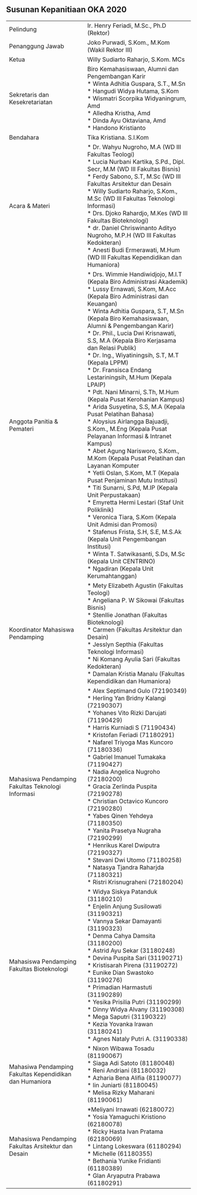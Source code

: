 ## Susunan Kepanitiaan OKA 2020

<table style="width: 100%;">
	<tbody>
        	<tr>
			<td>Pelindung</td>
			<td>Ir. Henry Feriadi, M.Sc., Ph.D (Rektor)</td>
		</tr>
		<tr>
			<td>Penanggung Jawab</td>
			<td>Joko Purwadi, S.Kom., M.Kom (Wakil Rektor III)</td>
		</tr>
		<tr>
			<td>Ketua</td>
			<td>Willy Sudiarto Raharjo, S.Kom. MCs</td>
		</tr>
		<tr>
			<td>Sekretaris dan Kesekretariatan</td>
			<td>Biro Kemahasiswaan, Alumni dan Pengembangan Karir<br/>
			* Winta Adhitia Guspara, S.T., M.Sn<br/>
			* Hangudi Widya Hutama, S.Kom<br/>
			* Wismatri Scorpika Widyaningrum, Amd<br/>
			* Alledha Kristha, Amd<br/>
			* Dinda Ayu Oktaviana, Amd<br/>
			* Handono Kristianto</td>
		</tr>
		<tr>
			<td>Bendahara</td>
			<td>Tika Kristiana. S.I.Kom</td>
		</tr>
		<tr>
			<td>Acara &amp; Materi</td>
			<td>* Dr. Wahyu Nugroho, M.A (WD III Fakultas Teologi)<br/>
			* Lucia Nurbani Kartika, S.Pd., Dipl. Secr, M.M (WD III Fakultas Bisnis)<br/>
			* Ferdy Sabono, S.T, M.Sc (WD III Fakultas Arsitektur dan Desain<br/>
			* Willy Sudiarto Raharjo, S.Kom., M.Sc (WD III Fakultas Teknologi Informasi)<br/>
			* Drs. Djoko Rahardjo, M.Kes (WD III Fakultas Bioteknologi)<br/>
			* dr. Daniel Chriswinanto Adityo Nugroho, M.P.H (WD III Fakultas Kedokteran)<br/>
			* Anesti Budi Ermerawati, M.Hum (WD III Fakultas Kependidikan dan Humaniora)</td>
		</tr>
		<tr>
			<td>Anggota Panitia &amp; Pemateri</td>
			<td>* Drs. Wimmie Handiwidjojo, M.I.T (Kepala Biro Administrasi Akademik)<br/>
			* Lussy Ernawati, S.Kom, M.Acc (Kepala Biro Administrasi dan Keuangan)<br/>
			* Winta Adhitia Guspara, S.T, M.Sn (Kepala Biro Kemahasiswaan, Alumni &amp; Pengembangan Karir)<br/>
			* Dr. Phil., Lucia Dwi Krisnawati, S.S, M.A (Kepala Biro  Kerjasama dan Relasi Publik)<br/>
			* Dr. Ing., Wiyatiningsih, S.T, M.T (Kepala LPPM)<br/>
			* Dr. Fransisca Endang Lestariningsih, M.Hum (Kepala LPAIP)<br/>
			* Pdt. Nani Minarni, S.Th, M.Hum (Kepala Pusat Kerohanian Kampus)<br/>
			* Arida Susyetina, S.S, M.A (Kepala Pusat Pelatihan Bahasa)<br/>
			* Aloysius Airlangga Bajuadji, S.Kom., M.Eng (Kepala Pusat Pelayanan Informasi &amp; Intranet Kampus)<br/>
			* Abet Agung Narisworo, S.Kom., M.Kom (Kepala Pusat Pelatihan dan Layanan Komputer<br/>
			* Yetli Oslan, S.Kom, M.T (Kepala Pusat Penjaminan Mutu Institusi)<br/>
			* Titi Sunarni, S.Pd, M.IP (Kepala Unit Perpustakaan)<br/>
			* Emyretta Hermi Lestari (Staf Unit Poliklinik)<br/>
			* Veronica Tiara, S.Kom (Kepala Unit Admisi dan Promosi)<br/>
			* Stafenus Frista, S.H, S.E, M.S.Ak (Kepala Unit Pengembangan Institusi)<br/>
			* Winta T. Satwikasanti, S.Ds, M.Sc (Kepala Unit CENTRINO)<br/>
			* Ngadiran (Kepala Unit Kerumahtanggan)<br/>
		</tr>
		<tr>
			<td>Koordinator Mahasiswa Pendamping</td>
			<td>* Mety Elizabeth Agustin (Fakultas Teologi)<br/>
			* Angeliana P. W Sikowai (Fakultas Bisnis)<br/>
			* Stenllie Jonathan (Fakultas Bioteknologi)<br/>
			* Carmen (Fakultas Arsitektur dan Desain)<br/>
			* Jesslyn Septhia (Fakultas Teknologi Informasi)<br/>
			* Ni Komang Ayulia Sari (Fakultas Kedokteran)<br/>
			* Damalan Kristia Manalu (Fakultas Kependidikan dan Humaniora)</td>
		</tr>
		<tr>
			<td>Mahasiswa Pendamping Fakultas Teknologi Informasi</td>
			<td>*  Alex Septimand Gulo (72190349)<br/>
			* Herling Yan Bridny Kalangi (72190307)<br/>
			* Yohanes Vito Rizki Darujati (71190429)<br/>
			* Harris Kurniadi S (71190434)<br/>
			* Kristofan Feriadi (71180291)<br/>
			* Nafarel Triyoga Mas Kuncoro (71180336)<br/>
			* Gabriel Imanuel Tumakaka (71190427)<br/>
			* Nadia Angelica Nugroho (72180200)<br/>
			* Gracia Zerlinda Puspita (72190278)<br/>
			* Christian Octavico Kuncoro (72190280)<br/>
			* Yabes Qinen Yehdeya (71180350)<br/>
			* Yanita Prasetya Nugraha (72190299)<br/>
			* Henrikus Karel Dwiputra (72190327)<br/>
			* Stevani Dwi Utomo (71180258)<br/>
			* Natasya Tjandra Raharjda (71180321)<br/>
			* Ristri Krisnugraheni (72180204)</td>
		</tr>
		<tr>
			<td>Mahasiswa Pendamping Fakultas Bioteknologi</td>
			<td>* Widya Siskya Patanduk (31180210)<br/>
			* Enjelin Anjung Susilowati (31190321)<br/>
			* Vannya Sekar Damayanti (31190323)<br/>			
			* Denma Cahya Damsita (31180200)<br/>
			* Astrid Ayu Sekar (31180248)<br/>
			* Devina Puspita Sari (31190271)<br/>
			* Kristisarah Pirena (31190272)<br/>
			* Eunike Dian Swastoko (31190276)<br/>
			* Primadian Harmastuti (31190289)<br/>
			* Yesika Prisilia Putri (31190299)<br/>
			* Dinny Widya Alvany (31190308)<br/>
			* Mega Saputri (31190322)<br/>
			* Kezia Yovanka Irawan (31180241)<br/>
			* Agnes Nataly Putri A. (31190338)</td>
		</tr>
		<tr>
			<td>Mahasiwa Pendamping Fakultas Kependidikan dan Humaniora</td>
			<td>* Nixon Wibawa Tosadu (81190067)<br/>
			* Siaga Adi Satoto (81180048)<br/>
			* Reni Andriani (81180032)<br/>
			* Azharia Bena Alifia (81190077)<br/>
			* Iin Juniarti (81180045)<br/>
			* Melisa Rizky Maharani (81190061)</td>
		</tr>
		<tr>
			<td>Mahasiswa Pendamping Fakultas Arsitektur dan Desain</td>
			<td>*Meliyani Irnawati (62180072)<br/>
			* Yosia Yamaguchi Kristiono (62180078)<br/>
			* Ricky Hasta Ivan Pratama (62180069)<br/>
			* Lintang Lokeswara (61180294)<br/>
			* Michelle (61180355)<br/>
			* Bethania Yunike Fridianti (61180389)<br/>
			* Glan Aryaputra Prabawa (61180291)</td>
		</tr>
	</tbody>
</table>
